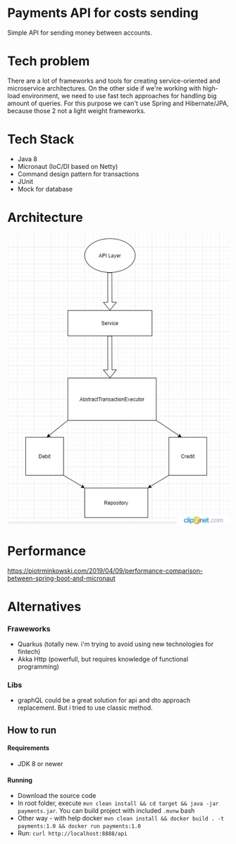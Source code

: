 # Payments API for costs sending
Simple API for sending money between accounts.

# Tech problem 
There are a lot of frameworks and tools for creating service-oriented and microservice architectures.
On the other side if we're working with high-load environment, 
we need to use fast tech approaches for handling big amount of queries.
For this purpose we can't use Spring and Hibernate/JPA, because those 2 not a light weight frameworks.
 
# Tech Stack
- Java 8
- Micronaut (IoC/DI based on Netty)
- Command design pattern for transactions
- JUnit
- Mock for database

# Architecture
![architecture](architecture.png "architecture")

# Performance
https://piotrminkowski.com/2019/04/09/performance-comparison-between-spring-boot-and-micronaut

# Alternatives
### Fraweworks
- Quarkus (totally new.  i'm trying to avoid using new technologies for fintech) 
- Akka Http (powerfull, but requires knowledge of functional programming)
### Libs
- graphQL could be a great solution for api and dto approach replacement. But i tried to use classic method. 


## How to run

#### Requirements
- JDK 8 or newer

#### Running
- Download the source code
- In root folder, execute `mvn clean install && cd target && java -jar payments.jar`. You can build project with included `.mvnw` bash
- Other way - with help docker `mvn clean install && docker build . -t payments:1.0 && docker run payments:1.0`
- Run: `curl http://localhost:8888/api`
